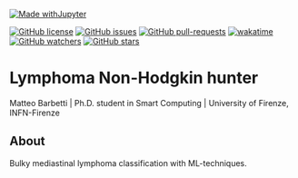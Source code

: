 [![Made withJupyter](https://img.shields.io/badge/Made%20with-Jupyter-orange?style=for-the-badge&logo=Jupyter)](https://jupyter.org/try)

[![GitHub license](https://img.shields.io/github/license/mbarbetti/lymphoma-classification)](https://github.com/mbarbetti/lymphoma-classification)
[![GitHub issues](https://img.shields.io/github/issues/mbarbetti/lymphoma-classification.svg)](https://github.com/mbarbetti/lymphoma-classification/issues/)
[![GitHub pull-requests](https://img.shields.io/github/issues-pr/mbarbetti/lymphoma-classification.svg)](https://github.com/mbarbetti/lymphoma-classification/pulls/)
[![wakatime](https://wakatime.com/badge/github/mbarbetti/lymphoma-classification.svg)](https://wakatime.com/badge/github/mbarbetti/lymphoma-classification)
[![GitHub watchers](https://img.shields.io/github/watchers/mbarbetti/lymphoma-classification?style=social)](https://github.com/mbarbetti/lymphoma-classification/watchers/)
[![GitHub stars](https://img.shields.io/github/stars/mbarbetti/lymphoma-classification?style=social)](https://github.com/mbarbetti/lymphoma-classification/)

# Lymphoma Non-Hodgkin hunter
Matteo Barbetti | Ph.D. student in Smart Computing | University of Firenze, INFN-Firenze

## About
Bulky mediastinal lymphoma classification with ML-techniques.
